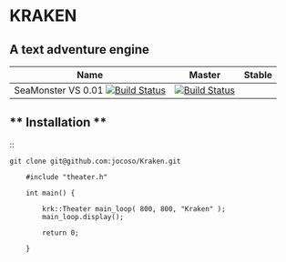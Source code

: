 # KRAKEN
## A text adventure engine

| Name | Master | Stable |
|------|--------|--------|
| SeaMonster VS 0.01 [![Build Status](https://build.kde.org/job/Extragear/job/krita/job/kf5-qt5%20SUSEQt5.15/badge/icon)](https://build.kde.org/job/Extragear/job/krita/job/kf5-qt5%20SUSEQt5.15/) |[![Build Status](https://build.kde.org/job/Extragear/job/krita/job/kf5-qt5%20SUSEQt5.15/badge/icon)](https://build.kde.org/job/Extragear/job/krita/job/kf5-qt5%20SUSEQt5.15/)|

** Installation **
-------------------
::

	git clone git@github.com:jocoso/Kraken.git



```
	#include "theater.h"

	int main() {

		krk::Theater main_loop( 800, 800, "Kraken" );
		main_loop.display();

		return 0;

	}

```